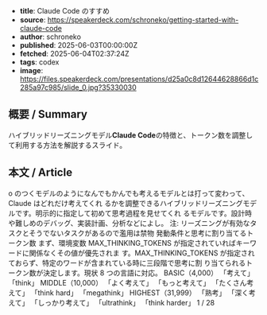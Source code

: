 <!-- metadata -->
- **title**: Claude Code のすすめ
- **source**: https://speakerdeck.com/schroneko/getting-started-with-claude-code
- **author**: schroneko
- **published**: 2025-06-03T00:00:00Z
- **fetched**: 2025-06-04T02:37:24Z
- **tags**: codex
- **image**: https://files.speakerdeck.com/presentations/d25a0c8d12644628866d1c285a97c985/slide_0.jpg?35330030

## 概要 / Summary
ハイブリッドリーズニングモデル**Claude Code**の特徴と、トークン数を調整して利用する方法を解説するスライド。

## 本文 / Article
o のつくモデルのようになんでもかんでも考えるモデルとは打って変わって、Claude はどれだけ考えてくれ るかを調整できるハイブリッドリーズニングモデルです。明示的に指定して初めて思考過程を見せてくれ るモデルです。設計時や難しめのデバッグ、実装計画、分析などによし。 注: リーズニングが有効なタスクとそうでないタスクがあるので濫用は禁物 発動条件と思考に割り当てるトークン数 まず、環境変数 MAX\_THINKING\_TOKENS が指定されていればキーワードに関係なくその値が優先されま す。MAX\_THINKING\_TOKENS が指定されておらず、特定のワードが含まれている時に三段階で思考に割 り当てられるトークン数が決定します。現状 8 つの言語に対応。 BASIC（4,000） 「考えて」 「think」 MIDDLE（10,000） 「よく考えて」 「もっと考えて」 「たくさん考えて」 「think hard」 「megathink」 HIGHEST（31,999） 「熟考」 「深く考えて」 「しっかり考えて」 「ultrathink」 「think harder」 1 / 28
